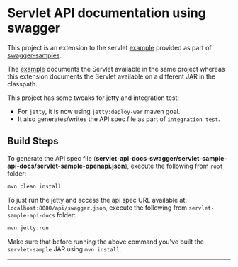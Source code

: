 # Servlet API documentation using swagger

This project is an extension to the servlet [example] provided as part of [swagger-samples]. 

The [example] documents the Servlet available in the same project whereas this extension documents the Servlet available on a different JAR in the classpath.

This project has some tweaks for jetty and integration test: 
* For `jetty`, it is now using `jetty:deploy-war` maven goal. 
* It also generates/writes the API spec file as part of `integration test`.

## Build Steps

To generate the API spec file (**servlet-api-docs-swagger/servlet-sample-api-docs/servlet-sample-openapi.json**), execute the following from `root` folder: 
```java
mvn clean install
```

To just run the jetty and access the api spec URL available at: `localhost:8080/api/swagger.json`, execute the following from `servlet-sample-api-docs` folder:
```java
mvn jetty:run
```
Make sure that before running the above command you've built the `servlet-sample` JAR using `mvn install`. 



---
[swagger-samples]: https://github.com/swagger-api/swagger-samples
[example]: https://github.com/swagger-api/swagger-samples/tree/master/java/java-servlet